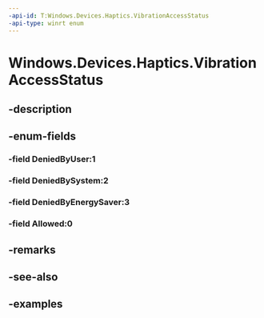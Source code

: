 ```yaml
---
-api-id: T:Windows.Devices.Haptics.VibrationAccessStatus
-api-type: winrt enum
---
```


<!-- Enumeration syntax.
public enum VibrationAccessStatus : int 
-->

# Windows.Devices.Haptics.VibrationAccessStatus

## -description

## -enum-fields
### -field DeniedByUser:1

### -field DeniedBySystem:2

### -field DeniedByEnergySaver:3

### -field Allowed:0

## -remarks

## -see-also

## -examples


